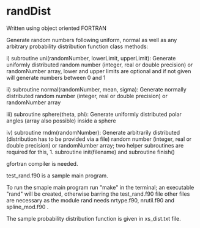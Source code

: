 # randDist
Written using object oriented FORTRAN

Generate random numbers following uniform, normal as well as any arbitrary probability distribution function
class methods:

i) subroutine uni(randomNumber, lowerLimit, upperLimit): Generate uniformly distributed random number (integer, real or double precision) or randomNumber array, lower and upper limits are optional and if not given will generate numbers between 0 and 1

ii) subroutine normal(randomNumber, mean, sigma): Generate normally distributed random number (integer, real or double precision) or randomNumber array

iii) subroutine sphere(theta, phi): Generate uniformly distributed polar angles (array also possible) inside a sphere 

iv) subroutine rndm(randomNumber): Generate arbitrarily distributed (distribution has to be provided via a file) random number (integer, real or double precision) or randomNumber array; two helper subroutines are required for this, 1. subroutine init(filename) and subroutine finish() 

gfortran compiler is needed.

test_rand.f90 is a sample main program. 

To run the smaple main program run "make" in the terminal; an executable "rand" will be created, otherwise barring the test_rand.f90 file other files are necessary as the module rand needs nrtype.f90, nrutil.f90 and spline_mod.f90 .

The sample probability distribution function is given in xs_dist.txt file.
